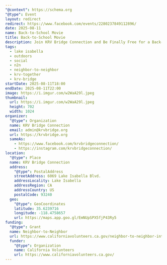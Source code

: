```yaml
---
"@context": https://schema.org
"@type": Event
layout: redirect
redirect: https://www.facebook.com/events/2280237849112896/
date: 2025-08-11
name: Back-to-School Movie
title: Back-to-School Movie
description: Join KRV Bridge Connection and Be Finally Free for a Back-to-School Movie Night! We're showing Inside Out 2 in the community garden.
tags:
  - lake isabella
  - outdoors
  - social
  - n2n
  - neighbor-to-neighbor
  - krv-together
  - krv-bridge
startDate: 2025-08-11T18:00
endDate: 2025-08-11T22:00
image: https://i.imgur.com/w2WaA29l.jpeg
thumbnail:
  url: https://i.imgur.com/w2WaA29l.jpeg
  height: 702
  width: 1024
organizer:
  "@type": Organization
  name: KRV Bridge Connection
  email: admin@krvbridge.org
  url: https://krvbridge.org
  sameAs:
    - https://www.facebook.com/krvbridgeconnection/
    - https://instagram.com/krvbridgeconnection/
location:
  "@type": Place
  name: KRV Bridge Connection
  address:
    "@type": PostalAddress
    streetAddress: 6069 Lake Isabella Blvd.
    addressLocality: Lake Isabella
    addressRegion: CA
    addressCountry: US
    postalCode: 93240
  geo:
    "@type": GeoCoordinates
    latitude: 35.6239716
    longitude: -118.4758657
    url: https://maps.app.goo.gl/EmNUpSPX5fjP43Ry5
funding:
  "@type": Grant
  name: Neighbor-to-Neighbor
  url: https://www.californiavolunteers.ca.gov/neighbor-to-neighbor-interest/
  funder:
    "@type": Organization
    name: California Volunteers
    url: https://www.californiavolunteers.ca.gov/
---
```

